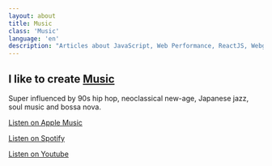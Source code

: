 ```yaml
---
layout: about
title: Music
class: 'Music'
language: 'en'
description: "Articles about JavaScript, Web Performance, ReactJS, Webgl, HTML5 Canvas and other things."
---
```


## I like to create [Music](https://open.spotify.com/artist/6Ij2Lu765q7pjWuXHOUF0s)

Super influenced by 90s hip hop, neoclassical new-age, Japanese jazz, soul music and bossa nova.

[Listen on Apple Music](https://music.apple.com/se/artist/raphael-amorim/1547161397?l=en)

[Listen on Spotify](https://open.spotify.com/artist/6Ij2Lu765q7pjWuXHOUF0s)

[Listen on Youtube](https://www.youtube.com/c/raphaelamorim)
